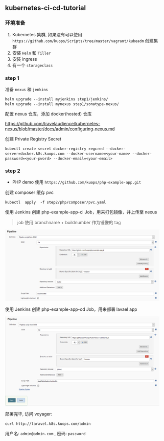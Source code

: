 ## kubernetes-ci-cd-tutorial


### 环境准备

1.  Kubernetes 集群, 如果没有可以使用 `https://github.com/kuops/Scripts/tree/master/vagrant/kubeadm` 创建集群
2.  安装 `Helm` 和 `Tiller`
3.  安装 ingress
4.  有一个 `storageclass`



### step 1 

准备 `nexus` 和 `jenkins`

```
helm upgrade --install myjenkins step1/jenkins/
helm upgrade --install mynexus step1/sonatype-nexus/
```

配置 nexus 仓库，添加 docker(hosted) 仓库

https://github.com/travelaudience/kubernetes-nexus/blob/master/docs/admin/configuring-nexus.md

创建 Private Registry Secret

```
kubectl create secret docker-registry regcred --docker-server=docker.k8s.kuops.com --docker-username=<your-name> --docker-password=<your-pword> --docker-email=<your-email>
```

### step 2

- PHP demo 使用 `https://github.com/kuops/php-example-app.git`

创建 composer 缓存 pvc

```
kubectl  apply  -f step2/php/composer/pvc.yaml
```

使用 Jenkins 创建  php-example-app-ci Job，用来打包镜像，并上传至 nexus

> job 使用 branchname + buildnumber 作为镜像的 tag

![php-pipeline-ci](image/PHP-CI-Pipeline-Setting.png)


使用 Jenkins 创建  php-example-app-cd Job，用来部署 lavael app 

![php-pipeline-cd](image/PHP-CD-Pipeline-Setting.png)


部署完毕, 访问 voyager:

```
curl http://laravel.k8s.kuops.com/admin
```

用户名: `admin@admin.com` , 密码: `password`


